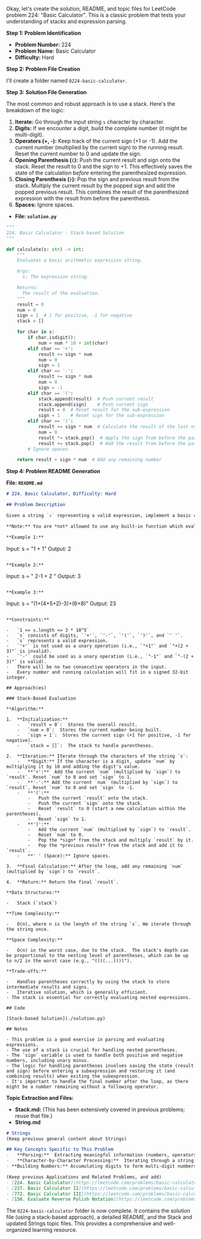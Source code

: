 Okay, let's create the solution, README, and topic files for LeetCode problem 224: "Basic Calculator". This is a classic problem that tests your understanding of stacks and expression parsing.

**Step 1: Problem Identification**

*   **Problem Number:** 224
*   **Problem Name:** Basic Calculator
*   **Difficulty:** Hard

**Step 2: Problem File Creation**

I'll create a folder named `0224-basic-calculator`.

**Step 3: Solution File Generation**

The most common and robust approach is to use a stack.  Here's the breakdown of the logic:

1.  **Iterate:** Go through the input string `s` character by character.
2.  **Digits:** If we encounter a digit, build the complete number (it might be multi-digit).
3.  **Operators (+, -):**  Keep track of the current sign (+1 or -1).  Add the current number (multiplied by the current sign) to the running result.  Reset the current number to 0 and update the sign.
4.  **Opening Parenthesis (`(`):**  Push the current result and sign onto the stack.  Reset the result to 0 and the sign to +1.  This effectively saves the state of the calculation *before* entering the parenthesized expression.
5.  **Closing Parenthesis (`)`):** Pop the sign and previous result from the stack. Multiply the current result by the popped sign and add the popped previous result.  This combines the result of the parenthesized expression with the result from before the parenthesis.
6.  **Spaces:** Ignore spaces.

*   **File: `solution.py`**

```python
"""
224. Basic Calculator - Stack-based Solution
"""

def calculate(s: str) -> int:
    """
    Evaluates a basic arithmetic expression string.

    Args:
      s: The expression string.

    Returns:
      The result of the evaluation.
    """
    result = 0
    num = 0
    sign = 1  # 1 for positive, -1 for negative
    stack = []

    for char in s:
        if char.isdigit():
            num = num * 10 + int(char)
        elif char == '+':
            result += sign * num
            num = 0
            sign = 1
        elif char == '-':
            result += sign * num
            num = 0
            sign = -1
        elif char == '(':
            stack.append(result)  # Push current result
            stack.append(sign)    # Push current sign
            result = 0  # Reset result for the sub-expression
            sign = 1    # Reset sign for the sub-expression
        elif char == ')':
            result += sign * num  # Calculate the result of the last number
            num = 0
            result *= stack.pop()  # Apply the sign from before the parenthesis
            result += stack.pop()  # Add the result from before the parenthesis
        # Ignore spaces

    return result + sign * num  # Add any remaining number
```

**Step 4: Problem README Generation**

**File: `README.md`**

```markdown
# 224. Basic Calculator, Difficulty: Hard

## Problem Description

Given a string `s` representing a valid expression, implement a basic calculator to evaluate it, and return the result of the evaluation.

**Note:** You are *not* allowed to use any built-in function which evaluates strings as mathematical expressions, such as `eval()`.

**Example 1:**

```
Input: s = "1 + 1"
Output: 2
```

**Example 2:**

```
Input: s = " 2-1 + 2 "
Output: 3
```

**Example 3:**

```
Input: s = "(1+(4+5+2)-3)+(6+8)"
Output: 23
```

**Constraints:**

-   `1 <= s.length <= 3 * 10^5`
-   `s` consists of digits, `'+'`, `'-'`, `'('`, `')'`, and `' '`.
-   `s` represents a valid expression.
-   `'+'` is not used as a unary operation (i.e., `"+1"` and `"+(2 + 3)"` is invalid).
-   `'-'` could be used as a unary operation (i.e., `"-1"` and `"-(2 + 3)"` is valid).
-   There will be no two consecutive operators in the input.
-   Every number and running calculation will fit in a signed 32-bit integer.

## Approach(es)

### Stack-Based Evaluation

**Algorithm:**

1.  **Initialization:**
    -   `result = 0`:  Stores the overall result.
    -   `num = 0`:  Stores the current number being built.
    -   `sign = 1`:  Stores the current sign (+1 for positive, -1 for negative).
    -   `stack = []`:  The stack to handle parentheses.

2.  **Iteration:** Iterate through the characters of the string `s`:
    -   **Digit:** If the character is a digit, update `num` by multiplying it by 10 and adding the digit's value.
    -   **'+':**  Add the current `num` (multiplied by `sign`) to `result`. Reset `num` to 0 and set `sign` to 1.
    -   **'-':** Add the current `num` (multiplied by `sign`) to `result`. Reset `num` to 0 and set `sign` to -1.
    -   **'(':**
        -   Push the current `result` onto the stack.
        -   Push the current `sign` onto the stack.
        -   Reset `result` to 0 (start a new calculation within the parentheses).
        -   Reset `sign` to 1.
    -   **')':**
        -   Add the current `num` (multiplied by `sign`) to `result`.
        -   Reset `num` to 0.
        -   Pop the *sign* from the stack and multiply `result` by it.
        -   Pop the *previous result* from the stack and add it to `result`.
    -   **' ' (Space):** Ignore spaces.

3.  **Final Calculation:** After the loop, add any remaining `num` (multiplied by `sign`) to `result`.

4.  **Return:** Return the final `result`.

**Data Structures:**

-   Stack (`stack`)

**Time Complexity:**

-   O(n), where n is the length of the string `s`. We iterate through the string once.

**Space Complexity:**

-   O(n) in the worst case, due to the stack.  The stack's depth can be proportional to the nesting level of parentheses, which can be up to n/2 in the worst case (e.g., "((((...))))").

**Trade-offs:**

-   Handles parentheses correctly by using the stack to store intermediate results and signs.
-   Iterative solution, which is generally efficient.
- The stack is essential for correctly evaluating nested expressions.

## Code

[Stack-based Solution](./solution.py)

## Notes

- This problem is a good exercise in parsing and evaluating expressions.
- The use of a stack is crucial for handling nested parentheses.
- The `sign` variable is used to handle both positive and negative numbers, including unary minus.
- The logic for handling parentheses involves saving the state (result and sign) before entering a subexpression and restoring it (and combining results) when exiting the subexpression.
- It's important to handle the final number after the loop, as there might be a number remaining without a following operator.

```

**Topic Extraction and Files:**

*   **Stack.md:** (This has been extensively covered in previous problems; reuse that file.)
*   **String.md**

```markdown
# Strings
(Keep previous general content about Strings)

## Key Concepts Specific to This Problem
-   **Parsing:**  Extracting meaningful information (numbers, operators, parentheses) from a string.
-   **Character-by-Character Processing:**  Iterating through a string one character at a time.
- **Building Numbers:** Accumulating digits to form multi-digit numbers.

(Keep previous Applications and Related Problems, and add)
- [224. Basic Calculator](https://leetcode.com/problems/basic-calculator/)
- [227. Basic Calculator II](https://leetcode.com/problems/basic-calculator-ii/) (Includes multiplication and division)
- [772. Basic Calculator III](https://leetcode.com/problems/basic-calculator-iii/) (Includes multiplication, division and parentheses)
- [150. Evaluate Reverse Polish Notation](https://leetcode.com/problems/evaluate-reverse-polish-notation/)

```

The `0224-basic-calculator` folder is now complete. It contains the solution file (using a stack-based approach), a detailed README, and the Stack and updated Strings topic files. This provides a comprehensive and well-organized learning resource.
